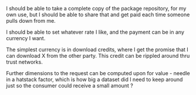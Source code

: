 I should be able to take a complete copy of the package repository, for my own use, but I should be able to share that and get paid each time someone pulls down from me.

I should be able to set whatever rate I like, and the payment can be in any currency I want.

The simplest currency is in download credits, where I get the promise that I can download X from the other party.  This credit can be rippled around thru trust networks.

Further dimensions to the request can be computed upon for value - needle in a hatstack factor, which is how big a dataset did I need to keep around just so the consumer could receive a small amount ?